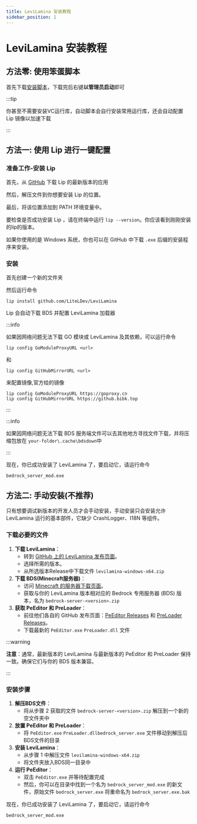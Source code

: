 ```yaml
---
title: LeviLamina 安装教程
sidebar_position: 1
---
```


# LeviLamina 安装教程

## 方法零: 使用笨蛋脚本

首先下载[安装脚本](https://script.8aka.org/liteloaderbds-install)，下载完后右键**以管理员启动**即可

:::tip

你甚至不需要安装VC运行库，自动脚本会自行安装常用运行库，还会自动配置 Lip 镜像以加速下载

:::

## 方法一: 使用 Lip 进行一键配置

### 准备工作-安装 Lip

首先，从 [GitHub](https://github.com/lippkg/lip/releases/latest) 下载 Lip 的最新版本的应用

然后，解压文件到你想要安装 Lip 的位置。

最后，将该位置添加到 PATH 环境变量中。

要检查是否成功安装 Lip ，请在终端中运行 `lip --version`。你应该看到刚刚安装的lip的版本。

如果你使用的是 Windows 系统，你也可以在 GitHub 中下载 `.exe` 后缀的安装程序来安装。

### 安装

首先创建一个新的文件夹

然后运行命令

```shell
lip install github.com/LiteLDev/LeviLamina
```

Lip 会自动下载 BDS 并配置 LeviLamina 加载器

:::info

如果因网络问题无法下载 GO 模块或 LeviLamina 及其依赖，可以运行命令

```shell
lip config GoModuleProxyURL <url>
```

和

```shell
lip config GitHubMirrorURL <url>
```

来配置镜像,官方给的镜像

```shell
lip config GoModuleProxyURL https://goproxy.cn
lip config GitHubMirrorURL https://github.bibk.top
```

:::

:::info

如果因网络问题无法下载 BDS 服务端文件可以去其他地方寻找文件下载，并将压缩包放在 `your-folder\.cache\bdsdown`中

:::

现在，你已成功安装了 LeviLamina 了，要启动它，请运行命今

```shell
bedrock_server_mod.exe
```

## 方法二: 手动安装(不推荐)

只有想要调试新版本的开发人员才会手动安装，手动安装只会安装允许 LeviLamina 运行的基本部件，它缺少 CrashLogger、I18N 等组件。

### 下载必要的文件

1. ​**下载 LeviLamina**​：
   * 转到 [GitHub 上的 LeviLamina 发布页面](https://github.com/LiteLDev/LeviLamina/releases)。
   * 选择所需的版本。
   * 从所选版本Release中下载文件 `levilamina-windows-x64.zip`
2. ​**下载 BDS(Minecraft服务器)**​：
   * 访问 [Minecraft 的服务器下载页面](https://www.minecraft.net/en-us/download/server/bedrock)。
   * 获取与你的 LeviLamina 版本相对应的 Bedrock 专用服务器 (BDS) 版本，名为
   `bedrock-server-<version>.zip`
3. ​**获取 PeEditor 和 PreLoader**​：
   * 前往他们各自的 GitHub 发布页面：[PeEditor Releases](https://github.com/LiteLDev/PeEditor/releases) 和 [PreLoader Releases](https://github.com/LiteLDev/PreLoader/releases)。
   * 下载最新的 `PeEditor.exe` ​`PreLoader.dll` 文件

:::warning

​**注意**​：通常，最新版本的 LeviLamina 与最新版本的 PeEditor 和 PreLoader 保持一致。确保它们与你的 BDS 版本兼容。

:::

### 安装步骤

1. ​**解压BDS文件**​：
   * 将从步骤 2 获取的文件 `bedrock-server-<version>.zip` 解压到一个新的空文件夹中
2. ​**放置 PeEditor 和 PreLoader**​：
   * 将 `PeEditor.exe` ​`PreLoader.dll`​ `bedrock_server.exe` 文件移动到解压后BDS文件的目录
3. ​**安装 LeviLamina**​：
   * 从步骤 1 中解压文件 `levilamina-windows-x64.zip`
   * 将文件夹放入BDS同一目录中
4. ​**运行 PeEditor**​：
   * 双击 `PeEditor.exe` 并等待配置完成
   * 然后，你可以在目录中找到一个名为 `bedrock_server_mod.exe` 的新文件，原始文件 `bedrock_server.exe` 将重命名为 `bedrock_server.exe.bak`

现在，你已成功安装了 LeviLamina 了，要启动它，请运行命今

```shell
bedrock_server_mod.exe
```
